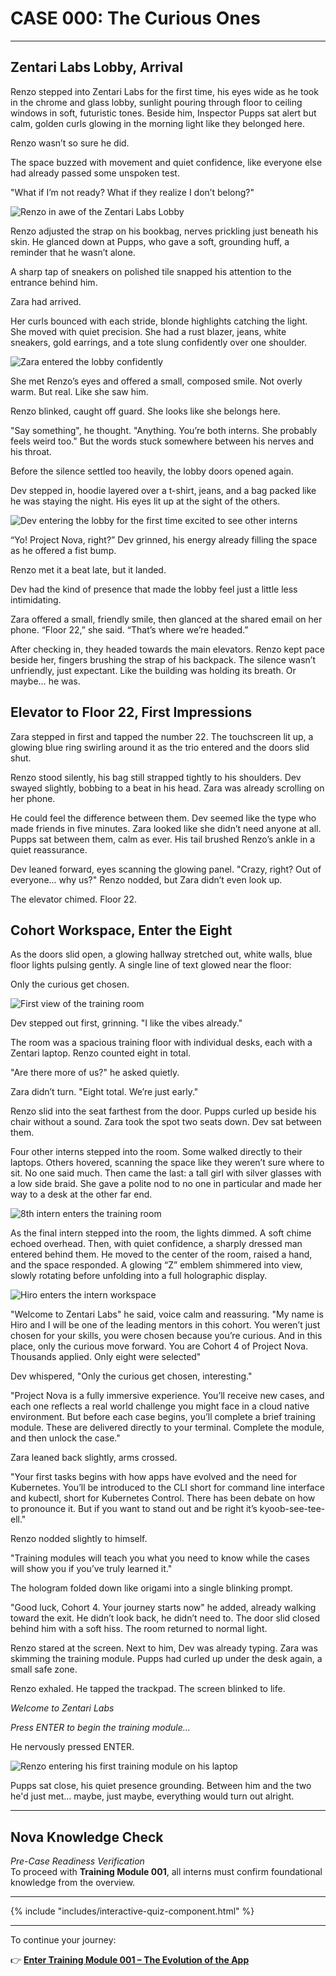 # CASE 000: The Curious Ones

---

## Zentari Labs Lobby, Arrival

Renzo stepped into Zentari Labs for the first time, his eyes wide as he took in the chrome and glass lobby, sunlight pouring through floor to ceiling windows in soft, futuristic tones. Beside him, Inspector Pupps sat alert but calm, golden curls glowing in the morning light like they belonged here.

Renzo wasn’t so sure he did.

The space buzzed with movement and quiet confidence, like everyone else had already passed some unspoken test.

"What if I’m not ready? What if they realize I don’t belong?"

![Renzo in awe of the Zentari Labs Lobby](../assets/case-000/renzo-lobby.jpg)

Renzo adjusted the strap on his bookbag, nerves prickling just beneath his skin.
He glanced down at Pupps, who gave a soft, grounding huff, a reminder that he wasn’t alone.

A sharp tap of sneakers on polished tile snapped his attention to the entrance behind him.

Zara had arrived.

Her curls bounced with each stride, blonde highlights catching the light. She moved with quiet precision. She had a rust blazer, jeans, white sneakers, gold earrings, and a tote slung confidently over one shoulder.

![Zara entered the lobby confidently](../assets/case-000/zara-lobby.jpg)

She met Renzo’s eyes and offered a small, composed smile.
Not overly warm. But real. Like she saw him.

Renzo blinked, caught off guard.
She looks like she belongs here.

"Say something", he thought. "Anything. You’re both interns. She probably feels weird too."
But the words stuck somewhere between his nerves and his throat.

Before the silence settled too heavily, the lobby doors opened again.

Dev stepped in, hoodie layered over a t-shirt, jeans, and a bag packed like he was staying the night. His eyes lit up at the sight of the others.

![Dev entering the lobby for the first time excited to see other interns](../assets/case-000/dev-lobby.jpg)

“Yo! Project Nova, right?” Dev grinned, his energy already filling the space as he offered a fist bump.

Renzo met it a beat late, but it landed.

Dev had the kind of presence that made the lobby feel just a little less intimidating.

Zara offered a small, friendly smile, then glanced at the shared email on her phone.
“Floor 22,” she said. “That’s where we’re headed.”

After checking in, they headed towards the main elevators. Renzo kept pace beside her, fingers brushing the strap of his backpack. The silence wasn’t unfriendly, just expectant. Like the building was holding its breath. Or maybe… he was.

## Elevator to Floor 22, First Impressions

Zara stepped in first and tapped the number 22. The touchscreen lit up, a glowing blue ring swirling around it as the trio entered and the doors slid shut.

Renzo stood silently, his bag still strapped tightly to his shoulders. Dev swayed slightly, bobbing to a beat in his head. Zara was already scrolling on her phone.

He could feel the difference between them. Dev seemed like the type who made friends in five minutes. Zara looked like she didn’t need anyone at all. Pupps sat between them, calm as ever. His tail brushed Renzo’s ankle in a quiet reassurance.

Dev leaned forward, eyes scanning the glowing panel. "Crazy, right? Out of everyone… why us?" Renzo nodded, but Zara didn’t even look up.

The elevator chimed. Floor 22.

## Cohort Workspace, Enter the Eight

As the doors slid open, a glowing hallway stretched out, white walls, blue floor lights pulsing gently. A single line of text glowed near the floor:

Only the curious get chosen.

![First view of the training room](../assets/case-000/scene-4.png)

Dev stepped out first, grinning. "I like the vibes already."

The room was a spacious training floor with individual desks, each with a Zentari laptop. Renzo counted eight in total. 

"Are there more of us?" he asked quietly.

Zara didn’t turn. "Eight total. We’re just early."

Renzo slid into the seat farthest from the door. Pupps curled up beside his chair without a sound. Zara took the spot two seats down. Dev sat between them. 

Four other interns stepped into the room. Some walked directly to their laptops. Others hovered, scanning the space like they weren’t sure where to sit. No one said much. Then came the last: a tall girl with silver glasses with a low side braid. She gave a polite nod to no one in particular and made her way to a desk at the other far end.

![8th intern enters the training room](../assets/case-000/scene-5.png)

As the final intern stepped into the room, the lights dimmed. A soft chime echoed overhead. Then, with quiet confidence, a sharply dressed man entered behind them. He moved to the center of the room, raised a hand, and the space responded. A glowing “Z” emblem shimmered into view, slowly rotating before unfolding into a full holographic display.

![Hiro enters the intern workspace](../assets/case-000/hiro-orientation.jpg)

"Welcome to Zentari Labs" he said, voice calm and reassuring. "My name is Hiro and I will be one of the leading mentors in this cohort. You weren’t just chosen for your skills, you were chosen because you’re curious. And in this place, only the curious move forward. You are Cohort 4 of Project Nova. Thousands applied. Only eight were selected"

Dev whispered, "Only the curious get chosen, interesting."

"Project Nova is a fully immersive experience. You’ll receive new cases, and each one reflects a real world challenge you might face in a cloud native environment. But before each case begins, you’ll complete a brief training module. These are delivered directly to your terminal. Complete the module, and then unlock the case."

Zara leaned back slightly, arms crossed.

"Your first tasks begins with how apps have evolved and the need for Kubernetes. You’ll be introduced to the CLI short for command line interface and kubectl, short for Kubernetes Control. There has been debate on how to pronounce it. But if you want to stand out and be right it’s kyoob-see-tee-ell."

Renzo nodded slightly to himself.

"Training modules will teach you what you need to know while the cases will show you if you’ve truly learned it."

The hologram folded down like origami into a single blinking prompt.

"Good luck, Cohort 4. Your journey starts now" he added, already walking toward the exit. He didn’t look back, he didn’t need to. The door slid closed behind him with a soft hiss. The room returned to normal light.

Renzo stared at the screen. Next to him, Dev was already typing. Zara was skimming the training module. Pupps had curled up under the desk again, a small safe zone.

Renzo exhaled. He tapped the trackpad. The screen blinked to life.

*Welcome to Zentari Labs*

*Press ENTER to begin the training module...*

He nervously pressed ENTER.

![Renzo entering his first training module on his laptop](../assets/case-000/renzo-on-laptop.jpg)

Pupps sat close, his quiet presence grounding. Between him and the two he'd just met… maybe, just maybe, everything would turn out alright.

---

## Nova Knowledge Check  
*Pre-Case Readiness Verification*  
To proceed with **Training Module 001**, all interns must confirm foundational knowledge from the overview.

---

{% include "includes/interactive-quiz-component.html" %}

---

To continue your journey:

👉 [**Enter Training Module 001 – The Evolution of the App**](../training-modules/tm-001.md)
